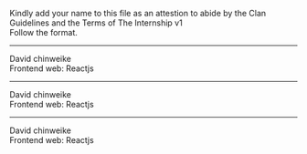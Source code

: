 
Kindly add your name to this file as an attestion to abide by the Clan Guidelines and the Terms of The Internship v1
<br/> Follow the format.<br/> 
___
David chinweike <br/>
Frontend web: Reactjs
___
David chinweike <br/>
Frontend web: Reactjs
___
David chinweike <br/>
Frontend web: Reactjs
